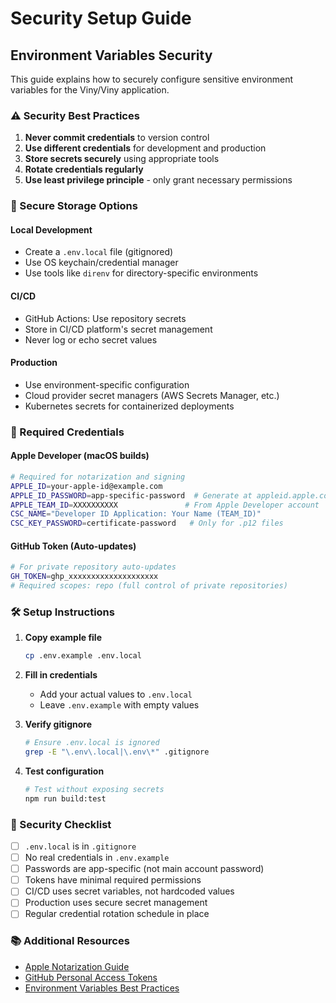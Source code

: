 # Security Setup Guide

## Environment Variables Security

This guide explains how to securely configure sensitive environment variables for the Viny/Viny application.

### ⚠️ Security Best Practices

1. **Never commit credentials** to version control
2. **Use different credentials** for development and production
3. **Store secrets securely** using appropriate tools
4. **Rotate credentials regularly**
5. **Use least privilege principle** - only grant necessary permissions

### 🔐 Secure Storage Options

#### Local Development

- Create a `.env.local` file (gitignored)
- Use OS keychain/credential manager
- Use tools like `direnv` for directory-specific environments

#### CI/CD

- GitHub Actions: Use repository secrets
- Store in CI/CD platform's secret management
- Never log or echo secret values

#### Production

- Use environment-specific configuration
- Cloud provider secret managers (AWS Secrets Manager, etc.)
- Kubernetes secrets for containerized deployments

### 📝 Required Credentials

#### Apple Developer (macOS builds)

```bash
# Required for notarization and signing
APPLE_ID=your-apple-id@example.com
APPLE_ID_PASSWORD=app-specific-password  # Generate at appleid.apple.com
APPLE_TEAM_ID=XXXXXXXXXX               # From Apple Developer account
CSC_NAME="Developer ID Application: Your Name (TEAM_ID)"
CSC_KEY_PASSWORD=certificate-password   # Only for .p12 files
```

#### GitHub Token (Auto-updates)

```bash
# For private repository auto-updates
GH_TOKEN=ghp_xxxxxxxxxxxxxxxxxxxx
# Required scopes: repo (full control of private repositories)
```

### 🛠️ Setup Instructions

1. **Copy example file**

   ```bash
   cp .env.example .env.local
   ```

2. **Fill in credentials**
   - Add your actual values to `.env.local`
   - Leave `.env.example` with empty values

3. **Verify gitignore**

   ```bash
   # Ensure .env.local is ignored
   grep -E "\.env\.local|\.env\*" .gitignore
   ```

4. **Test configuration**
   ```bash
   # Test without exposing secrets
   npm run build:test
   ```

### 🚨 Security Checklist

- [ ] `.env.local` is in `.gitignore`
- [ ] No real credentials in `.env.example`
- [ ] Passwords are app-specific (not main account password)
- [ ] Tokens have minimal required permissions
- [ ] CI/CD uses secret variables, not hardcoded values
- [ ] Production uses secure secret management
- [ ] Regular credential rotation schedule in place

### 📚 Additional Resources

- [Apple Notarization Guide](https://developer.apple.com/documentation/security/notarizing_macos_software_before_distribution)
- [GitHub Personal Access Tokens](https://docs.github.com/en/authentication/keeping-your-account-and-data-secure/creating-a-personal-access-token)
- [Environment Variables Best Practices](https://12factor.net/config)
